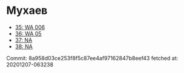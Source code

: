 # Мухаев
- [35: WA 006](35.md)
- [36: WA 05](36.md)
- [37: NA](37.md)
- [38: NA](38.md)

Commit: 8a958d03ce253f8f5c87ee4af97162847b8eef43
 fetched at: 20201207-063238
